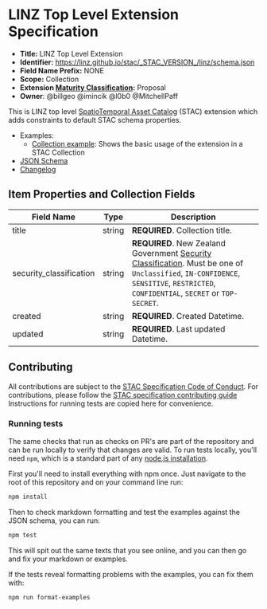 # LINZ Top Level Extension Specification

- **Title:** LINZ Top Level Extension
- **Identifier:**
  <https://linz.github.io/stac/_STAC_VERSION_/linz/schema.json>
- **Field Name Prefix:** NONE
- **Scope:** Collection
- **Extension
  [Maturity Classification](https://github.com/radiantearth/stac-spec/tree/master/extensions/README.md#extension-maturity):**
  Proposal
- **Owner**: @billgeo @imincik @l0b0 @MitchellPaff

This is LINZ top level
[SpatioTemporal Asset Catalog](https://github.com/radiantearth/stac-spec) (STAC)
extension which adds constraints to default STAC schema properties.

- Examples:
  - [Collection example](examples/collection.json): Shows the basic usage of the
    extension in a STAC Collection
- [JSON Schema](json-schema/schema.json)
- [Changelog](./CHANGELOG.md)

## Item Properties and Collection Fields

| Field Name              | Type   | Description                                                                                                                                                                                                                                                                                                                                      |
| ----------------------- | ------ | ------------------------------------------------------------------------------------------------------------------------------------------------------------------------------------------------------------------------------------------------------------------------------------------------------------------------------------------------ |
| title                   | string | **REQUIRED**. Collection title.                                                                                                                                                                                                                                                                                                                  |
| security_classification | string | **REQUIRED**. New Zealand Government [Security Classification](https://www.digital.govt.nz/standards-and-guidance/governance/managing-online-channels/security-and-privacy-for-websites/foundations/classify-information/). Must be one of `Unclassified`, `IN-CONFIDENCE`, `SENSITIVE`, `RESTRICTED`, `CONFIDENTIAL`, `SECRET` or `TOP-SECRET`. |
| created                 | string | **REQUIRED**. Created Datetime.                                                                                                                                                                                                                                                                                                                  |
| updated                 | string | **REQUIRED**. Last updated Datetime.                                                                                                                                                                                                                                                                                                             |

## Contributing

All contributions are subject to the
[STAC Specification Code of Conduct](https://github.com/radiantearth/stac-spec/blob/master/CODE_OF_CONDUCT.md).
For contributions, please follow the
[STAC specification contributing guide](https://github.com/radiantearth/stac-spec/blob/master/CONTRIBUTING.md)
Instructions for running tests are copied here for convenience.

### Running tests

The same checks that run as checks on PR's are part of the repository and can be
run locally to verify that changes are valid. To run tests locally, you'll need
`npm`, which is a standard part of any
[node.js installation](https://nodejs.org/en/download/).

First you'll need to install everything with npm once. Just navigate to the root
of this repository and on your command line run:

```bash
npm install
```

Then to check markdown formatting and test the examples against the JSON schema,
you can run:

```bash
npm test
```

This will spit out the same texts that you see online, and you can then go and
fix your markdown or examples.

If the tests reveal formatting problems with the examples, you can fix them
with:

```bash
npm run format-examples
```
